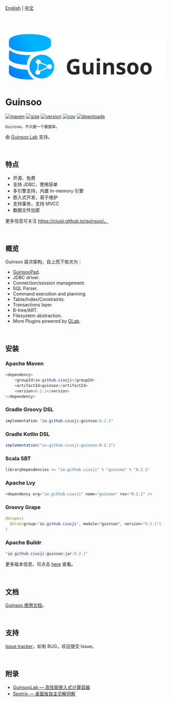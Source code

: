 [English](./README.md) | [中文](./README-CN.md)

<br/>

# ![logo](public/guinsoo-app.svg)

# Guinsoo

[![maven](https://img.shields.io/maven-central/v/io.github.ciusji/guinsoo)](https://github.com/ciusji/guinsoo)
[![size](https://img.shields.io/github/repo-size/ciusji/guinsoo)](https://github.com/ciusji/guinsoo)
[![version](https://img.shields.io/github/v/tag/ciusji/guinsoo)](https://github.com/ciusji/guinsoo)
[![cov](https://img.shields.io/codecov/c/github/ciusji/guinsoo)](https://github.com/ciusji/guinsoo)
[![downloads](https://img.shields.io/github/downloads/ciusji/guinsoo/total)](https://github.com/ciusji/guinsoo)

`Guinsoo，不只是一个数据库。`

由 [Guinsoo Lab](https://guinsoolab.github.io/glab/) 支持。

<br/>

## 特点

* 开源、免费
* 支持 JDBC，使用简单
* 多引擎支持，内置 In-memory 引擎
* 嵌入式开发，易于维护
* 支持事务，支持 MVCC
* 数据文件加密

更多信息可关注 https://ciusji.github.io/guinsoo/。

<br>

## 概览

Guinsoo 层次架构，自上而下依次为：

* [GuinsooPad](https://guinsoolab.github.io/guinsoopad/).
* JDBC driver.
* Connection/session management.
* SQL Parser.
* Command execution and planning.
* Table/Index/Constraints.
* Transactions layer.
* B-tree/ART.
* Filesystem abstraction.
* More Plugins powered by [GLab](https://guinsoolab.github.io/glab/).

<br>

## 安装

### Apache Maven
```java
<dependency>
    <groupId>io.github.ciusji</groupId>
    <artifactId>guinsoo</artifactId>
    <version>0.2.1</version>
</dependency>
```

### Gradle Groovy DSL
```java
implementation 'io.github.ciusji:guinsoo:0.2.1'
```

### Gradle Kotlin DSL 
```java
implementation("io.github.ciusji:guinsoo:0.2.1")
```

### Scala SBT
```java
libraryDependencies += "io.github.ciusji" % "guinsoo" % "0.2.1"
```

### Apache Lvy
```java
<dependency org="io.github.ciusji" name="guinsoo" rev="0.2.1" />
```

### Groovy Grape
```java
@Grapes(
  @Grab(group='io.github.ciusji', module='guinsoo', version='0.2.1')
)
```

### Apache Buildr
```java
'io.github.ciusji:guinsoo:jar:0.2.1'
```

更多版本信息，可点击 [here](https://search.maven.org/artifact/io.github.ciusji/guinsoo) 查看。 

<br>

## 文档

[Guinsoo 使用文档](https://ciusji.github.io/guinsoo/)。

<br>

## 支持

[Issue tracker](https://github.com/ciusji/guinsoo/issues)，如有 BUG，欢迎提交 Issue。

<br>

## 附录

* [GuinsooLab — 高性能嵌入式计算容器](https://guinsoolab.github.io/glab/)
* [Spotrix — 桌面版自主见解洞察](https://spotrix.github.io/spotrix-web/)



